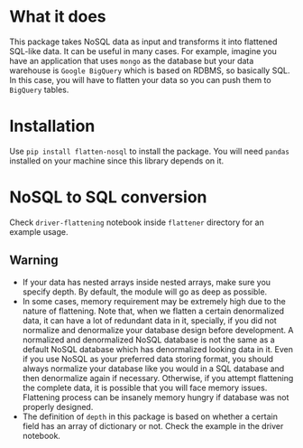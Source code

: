 # What it does
This package takes NoSQL data as input and transforms it into flattened SQL-like data. It can be useful in many cases. For example, imagine you have an application that uses `mongo` as the database but your data warehouse is `Google BigQuery` which is based on RDBMS, so basically SQL. In this case, you will have to flatten your data so you can push them to `BigQuery` tables.

# Installation
Use `pip install flatten-nosql` to install the package. You will need `pandas` installed on your machine since this library depends on it.

# NoSQL to SQL conversion

Check `driver-flattening` notebook inside `flattener` directory for an example usage.

## Warning
 * If your data has nested arrays inside nested arrays, make sure you specify depth. By default, the module will go as deep as possible. 
 * In some cases, memory requirement may be extremely high due to the nature of flattening. Note that, when we flatten a certain denormalized data, it can have a lot of redundant data in it, specially, if you did not normalize and denormalize your database design before development. A normalized and denormalized NoSQL database is not the same as a default NoSQL database which has denormalized looking data in it. Even if you use NoSQL as your preferred data storing format, you should always normalize your database like you would in a SQL database and then denormalize again if necessary. Otherwise, if you attempt flattening the complete data, it is possible that you will face memory issues. Flattening process can be insanely memory hungry if database was not properly designed.
 * The definition of `depth` in this package is based on whether a certain field has an array of dictionary or not. Check the example in the driver notebook. 
